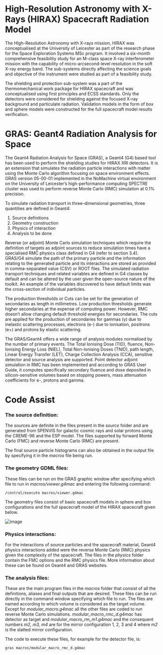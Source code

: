 # High-Resolution Astronomy with X-Rays (HIRAX) Spacecraft Radiation Model

The HIgh-Resolution Astronomy with X-rays mission, HIRAX was conceptualised at the University of Leicester as part of the research phase for the Space Exploration Systems MSc program. It involved a six-month comprehensive feasibility study for an M-class space X-ray interferometer mission with the capability of micro-arcsecond-level resolution in the soft X-ray energy band. The sub-systems directly affecting the science goals and objective of the instrument were studied as part of a feasibility study. 

The shielding and protection sub-system was a part of the thermomechanical work package for HIRAX spacecraft and was conceptualised using first principles and ECSS standards. Only the detectors were considered for shielding against the focused X-ray background and particulate radiation. Validation models in the form of box and sphere models were constructed for the full spacecraft model results verification.

# GRAS: Geant4 Radiation Analysis for Space 

The Geant4 Radiation Analysis for Space (GRAS), a Geant4 (G4) based tool has been used to perform the 
shielding studies for HIRAX XRI detectors. It is an extension that simulates the radiation particle interactions
with matter using the Monte Carlo algorithm focusing on space environment effects. GRAS version 05-00-01 implemented in the NoMachine virtual environment on the University of Leicester’s high-performance 
computing SPECTRE cluster was used to perform reverse Monte Carlo (RMC) simulation at 0.1% precision.  

To simulate radiation transport in three-dimensional geometries, three quantities are defined in Geant4: 
1. Source definitions  
2. Geometry construction 
3. Physics of interaction 
4. Analysis to be done 

Reverse (or adjoint) Monte Carlo simulation techniques which require the definition of targets as adjoint sources to reduce simulation times have a specialised RMC physics class defined in G4 (refer to section 3.4). GRAS/G4 simulate the path of the primary particle and the information relating to the generated particle and its interactions are stored as provided in comma-separated value (CSV) or ROOT files. The simulated radiation transport techniques and related variables are defined in G4 classes by default and can be altered by the user given the open-source nature of the toolkit. An example of the variables discovered to have default limits was the cross-section of individual particles.  

The production thresholds or Cuts can be set for the generation of secondaries as length in millimetres. Low 
production thresholds generate higher secondaries at the expense of computing power. However, RMC doesn’t 
allow changing default threshold energies for secondaries. The cuts are applied for the production of secondaries for gammas (γ) due to inelastic scattering processes, electrons (e-) due to ionisation, positrons (e+) and protons by elastic scattering. 

The GRAS/Geant4 offers a wide range of analysis modules normalised by the number of primary events. The Total Ionising Dose (TID), fluence, Non-Ionising Energy Loss (NIEL), Total Non-Ionising Doses (TNID), path length, Linear Energy Transfer (LET), Charge Collection Analysis (CCA), sensitive detector and source analysis are supported. Point detector adjoint simulation in RMC has been implemented and according to GRAS User Guide, it computes specifically secondary fluence and dose deposited in silicon-sensitive volumes based on stopping powers, mass attenuation coefficients for e-, protons and gamma. 

# Code Assist

### The source definition:
The sources are definite in the files present in the _source_ folder and are generated from SPENVIS for galactic cosmic rays and solar protons using the CREME-96 and the ESP model. The files supported by forward Monte Carlo (FMC) and reverse Monte Carlo (RMC) are present.

The final source particle histograms can also be obtained in the output file by specifying it in the _macros_ file being run.

### The geometry GDML files:
These files can be run on the GRAS graphic window after specifying which file to run in _macros/viewer.g4mac_ and entering the following command:
```
/control/execute macros/viewer.g4mac
```
The geometry files consist of basic spacecraft models in sphere and box configurations and the full spacecraft model of the HIRAX spacecraft given below.

![image](https://github.com/aditikatoch/HIRAX_Radiation_Model/assets/56295364/47542a36-f1eb-4b63-a092-f14bf5d7cc96)

### Physics interactions:
For the interactions of source particles and the spacecraft material, Geant4 physics interactions added were the reverse Monte Carlo (RMC) physics given the complexity of the spacecraft. The files in the _physics_ folder contain the FMC options and the RMC physics file. More information about these can be found on Geant4 and GRAS websites. 

### The analysis files:
These are the main program files in the _macros_ folder that consist of all the definitions, aliases and final outputs that are desired. These files can be run directly in the command window specifying which file to run. The files are named according to which volume is considered as the target volume. Except for _modular_macro.g4mac_ all the other files are coded to run reverse Monte Carlo simulations. _modular_macro_rmc_d.g4mac_ has detector as target and _modular_macro_rm_m1.g4mac_ and the consequent numbers _m2, m3, m4_ are for the mirror configuration 1, 2, 3 and 4 where _m2_ is the slatted mirror configuration.

The code to execute these files, for example for the detector file, is:
```
gras macros/modular_macro_rmc_d.g4mac
```


